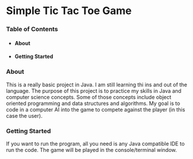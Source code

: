 # **Simple Tic Tac Toe Game**


### **Table of Contents**

* ####  About
* #### Getting Started


### **About**
This is a really basic project in Java. I am still learning
thi ins and out of the language. The purpose of 
this project is to practice my skills
in Java and computer science concepts. Some of those
concepts include object oriented programming and
data structures and algorithms. My goal is 
to code in a computer AI into the game to compete
against the player (in this case the user).

### **Getting Started**
If you want to run the program, all you need is any Java
compatible IDE to run the code. The game will be played
in the console/terminal window.  